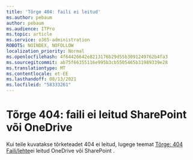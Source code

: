 ```yaml
---
title: 'Tõrge 404: faili ei leitud'
ms.author: pebaum
author: pebaum
ms.audience: ITPro
ms.topic: article
ms.service: o365-administration
ROBOTS: NOINDEX, NOFOLLOW
localization_priority: Normal
ms.openlocfilehash: 4f64426642e8213176b29d55b3091249762b4fa3
ms.sourcegitcommit: ab75f66355116e995b3cb5505465b31989339e28
ms.translationtype: MT
ms.contentlocale: et-EE
ms.lasthandoff: 08/13/2021
ms.locfileid: "58333261"
---
```

# <a name="error-404-file-not-found-in-sharepoint-or-onedrive"></a>Tõrge 404: faili ei leitud SharePoint või OneDrive

Kui teile kuvatakse tõrketeadet 404 ei leitud, lugege teemat [Tõrge: 404 Faili/lehte](https://docs.microsoft.com/sharepoint/troubleshoot/administration/error-404-onedrive-sharepoint)ei leitud OneDrive või SharePoint .